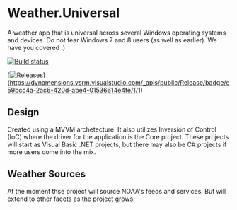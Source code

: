 # Weather.Universal
A weather app that is universal across several Windows operating systems and devices. Do not fear Windows 7 and 8 users (as well as earlier). We have you covered :)

[![Build status](https://dynamensions.visualstudio.com/Weather.Universal/_apis/build/status/Weather.Universal-CI)](https://dynamensions.visualstudio.com/Weather.Universal/_build/latest?definitionId=-1)

[![Releases](https://dynamensions.vsrm.visualstudio.com/_apis/public/Release/badge/e59bcc4a-2ac6-420d-abe4-01536614e4fe/1/1)]
(https://dynamensions.vsrm.visualstudio.com/_apis/public/Release/badge/e59bcc4a-2ac6-420d-abe4-01536614e4fe/1/1)

## Design
Created using a MVVM archetecture. It also utilizes Inversion of Control (IoC) where the driver for the application is the Core project. These projects will start as Visual Basic .NET projects, but there may also be C# projects if more users come into the mix.

## Weather Sources
At the moment thse project will source NOAA's feeds and services. But will extend to other facets as the project grows.
